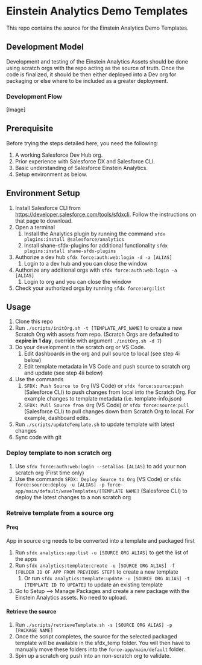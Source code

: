 # Einstein Analytics Demo Templates
This repo contains the source for the Einstein Analytics Demo Templates.

## Development Model
Development and testing of the Einstein Analytics Assets should be done using scratch orgs with the repo acting as the source of truth. Once the code is finalized, it should be then either deployed into a Dev org for packaging or else where to be included as a greater deployment.

### Development Flow
[Image]

## Prerequisite
Before trying the steps detailed here, you need the following:
1. A working Salesforce Dev Hub org.
2. Prior experience with Salesforce DX and Salesforce CLI.
3. Basic understanding of Salesforce Einstein Analytics.
4. Setup environment as below.

## Environment Setup
1. Install Salesforce CLI from https://developer.salesforce.com/tools/sfdxcli. Follow the instructions on that page to download.
2. Open a terminal
    1. Install the Analytics plugin by running the command `sfdx plugins:install @salesforce/analytics`
    2. Install shane-sfdx-plugins for additional functionality `sfdx plugins:install shane-sfdx-plugins`
3. Authorize a dev hub `sfdx force:auth:web:login -d -a [ALIAS]`
    1. Login to a dev hub and you can close the window
4. Authorize any additional orgs with `sfdx force:auth:web:login -a [ALIAS]`
    1. Login to org and you can close the window
5. Check your authorized orgs by running `sfdx force:org:list`

## Usage
1. Clone this repo
2. Run `./scripts/initOrg.sh -t [TEMPLATE_API_NAME]` to create a new Scratch Org with assets from repo. (Scratch Orgs are defaulted to **expire in 1 day**, override with argument `./initOrg.sh -d 7`)
3. Do your development in the scratch org or VS Code.
    1. Edit dashboards in the org and pull source to local (see step 4i below)
    2. Edit template metadata in VS Code and push source to scratch org and update (see step 4ii below)
4. Use the commands 
    1. `SFDX: Push Source to Org` (VS Code) or `sfdx force:source:push` (Salesforce CLI) to push changes from local into the Scratch Org. For example changes to template metadata (i.e. template-info.json)
    2. `SFDX: Pull Source from Org` (VS Code) or `sfdx force:source:pull` (Salesforce CLI) to pull changes down from Scratch Org to local. For example, dashboard edits.
5. Run `./scripts/updateTemplate.sh` to update template with latest changes
6. Sync code with git

### Deploy template to non scratch org
1. Use `sfdx force:auth:web:login --setalias [ALIAS]` to add your non scratch org (First time only)
2. Use the commands `SFDX: Deploy Source to Org` (VS Code) or `sfdx force:source:deploy -u [ALIAS] -p force-app/main/default/waveTemplates/[TEMPLATE NAME]` (Salesforce CLI) to deploy the latest changes to a non scratch org

### Retreive template from a source org
#### Preq 
App in source org needs to be converted into a template and packaged first
1. Run `sfdx analytics:app:list -u [SOURCE ORG ALIAS]` to get the list of the apps
2. Run `sfdx analytics:template:create -u [SOURCE ORG ALIAS] -f [FOLDER ID OF APP FROM PREVIOUS STEP]` to create a new template
    1. Or run `sfdx analytics:template:update -u [SOURCE ORG ALIAS] -t [TEMPLATE ID TO UPDATE]` to update an existing template
3. Go to Setup --> Manage Packages and create a new package with the Einstein Analytics assets. No need to upload. 

#### Retrieve the source
1. Run `./scripts/retrieveTemplate.sh -s [SOURCE ORG ALIAS] -p [PACKAGE NAME]`
2. Once the script completes, the source for the selected packaged template will be available in the sfdx_temp folder. You will then have to manually move these folders into the `force-app/main/default` folder.
3. Spin up a scratch org push into an non-scratch org to validate.
